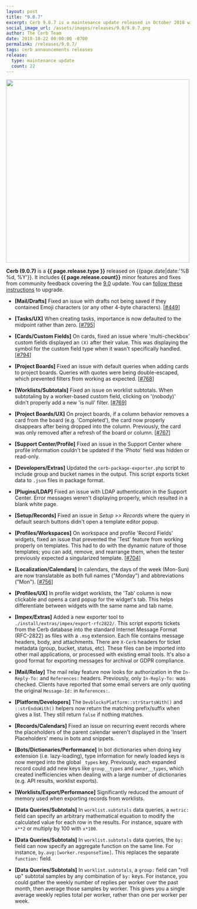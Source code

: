 ```yaml
---
layout: post
title: "9.0.7"
excerpt: Cerb 9.0.7 is a maintenance update released in October 2018 with 22 minor features and fixes from community feedback.
social_image_url: /assets/images/releases/9.0/9.0.7.png
author: The Cerb Team
date: 2018-10-22 00:00:00 -0700
permalink: /releases/9.0.7/
tags: cerb announcements releases
release:
  type: maintenance update
  count: 22
---
```


<div class="cerb-screenshot">
<img src="{{page.social_image_url}}" class="screenshot" width="500">
</div>

**Cerb (9.0.7)** is a **{{ page.release.type }}** released on {{page.date|date:'%B %d, %Y'}}. It includes **{{ page.release.count}}** minor features and fixes from community feedback covering the [9.0](/releases/9.0/) update.  You can [follow these instructions](/docs/upgrading/) to upgrade.

* **[Mail/Drafts]** Fixed an issue with drafts not being saved if they contained Emoji characters (or any other 4-byte characters). [[#449](https://github.com/jstanden/cerb/issues/449)]

* **[Tasks/UX]** When creating tasks, importance is now defaulted to the midpoint rather than zero. [[#795](https://github.com/jstanden/cerb/issues/795)]

* **[Cards/Custom Fields]** On cards, fixed an issue where 'multi-checkbox' custom fields displayed an `(X)` after their value. This was displaying the symbol for the custom field type when it wasn't specifically handled. [[#794](https://github.com/jstanden/cerb/issues/794)]

* **[Project Boards]** Fixed an issue with default queries when adding cards to project boards. Queries with quotes were being double-escaped, which prevented filters from working as expected. [[#768](https://github.com/jstanden/cerb/issues/768)]

* **[Worklists/Subtotals]** Fixed an issue on worklist subtotals. When subtotaling by a worker-based custom field, clicking on '(nobody)' didn't properly add a new 'is null' filter. [[#769](https://github.com/jstanden/cerb/issues/769)]

* **[Project Boards/UX]** On project boards, if a column behavior removes a card from the board (e.g. 'Completed'), the card now properly disappears after being dropped into the column. Previously, the card was only removed after a refresh of the board or column. [[#767](https://github.com/jstanden/cerb/issues/767)]

* **[Support Center/Profile]** Fixed an issue in the Support Center where profile information couldn't be updated if the 'Photo' field was hidden or read-only.

* **[Developers/Extras]** Updated the `cerb-package-exporter.php` script to include group and bucket names in the output. This script exports ticket data to `.json` files in package format.

* **[Plugins/LDAP]** Fixed an issue with LDAP authentication in the Support Center. Error messages weren't displaying properly, which resulted in a blank white page.

* **[Setup/Records]** Fixed an issue in _Setup >> Records_ where the query in default search buttons didn't open a template editor popup.

* **[Profiles/Workspaces]** On workspace and profile 'Record Fields' widgets, fixed an issue that prevented the 'Test' feature from working properly on templates. This had to do with the dynamic nature of those templates; you can add, remove, and rearrange them, when the tester previously expected a singularized template. [[#704](https://github.com/jstanden/cerb/issues/704)]

* **[Localization/Calendars]** In calendars, the days of the week (Mon-Sun) are now translatable as both full names ("Monday") and abbreviations ("Mon"). [[#756](https://github.com/jstanden/cerb/issues/756)]

* **[Profiles/UX]** In profile widget worklists, the 'Tab' column is now clickable and opens a card popup for the widget's tab. This helps differentiate between widgets with the same name and tab name.

* **[Impex/Extras]** Added a new exporter tool to `./install/extras/impex/export-rfc2822/`. This script exports tickets from the Cerb database into the standard Internet Message Format (RFC-2822) as files with a `.msg` extension. Each file contains message headers, body, and attachments. There are `X-Cerb` headers for ticket metadata (group, bucket, status, etc). These files can be imported into other mail applications, or processed with existing email tools. It's also a good format for exporting messages for archival or GDPR compliance.

* **[Mail/Relay]** The mail relay feature now looks for authorization in the `In-Reply-To:` and `References:` headers. Previously, only `In-Reply-To:` was checked. Clients have reported that some email servers are only quoting the original `Message-Id:` in `References:`.

* **[Platform/Developers]** The `DevblocksPlatform::strStartsWith()` and `::strEndsWith()` helpers now return the matching prefix/suffix when gives a list. They still return `false` if nothing matches.

* **[Records/Calendars]** Fixed an issue on recurring event records where the placeholders of the parent calendar weren't displayed in the 'Insert Placeholders' menu in bots and snippets.

* **[Bots/Dictionaries/Performance]** In bot dictionaries when doing key extension (i.e. lazy-loading), type information for newly loaded keys is now merged into the global `_types` key. Previously, each expanded record could add new keys like `group__types` and `owner__types`, which created inefficiencies when dealing with a large number of dictionaries (e.g. API results, worklist exports).

* **[Worklists/Export/Performance]** Significantly reduced the amount of memory used when exporting records from worklists.

* **[Data Queries/Subtotals]** In `worklist.subtotals` data queries, a `metric:` field can specify an arbitrary mathematical equation to modify the calculated value for each row in the results. For instance, square with `x**2` or multiply by 100 with `x*100`.

* **[Data Queries/Subtotals]** In `worklist.subtotals` data queries, the `by:` field can now specify an aggregate function on the same line. For instance, `by.avg:[worker.responseTime]`. This replaces the separate `function:` field.

* **[Data Queries/Subtotals]** In `worklist.subtotals`, a `group:` field can "roll up" subtotal samples by any combination of `by:` keys. For instance, you could gather the weekly number of replies per worker over the past month, then average those samples by worker. This gives you a single average weekly replies total per worker, rather than one per worker per week.

